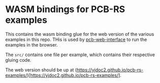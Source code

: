 # WASM bindings for PCB-RS examples

This contains the wasm binding glue for the web version of the various examples in this repo. THis is used by [pcb-web-interface](../pcb-web-interface/README.md) to run the examples in the browser.

The `src/` contains one file per example, which contains their respective gluing code.

The web version should be up at (https://yjdoc2.github.io/pcb-rs-examples/)[https://yjdoc2.github.io/pcb-rs-examples/].
